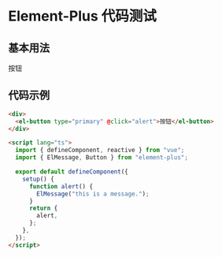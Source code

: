 # Element-Plus 代码测试

## 基本用法

<div>
  <el-button type="primary" @click="alert">按钮</el-button>
</div>

<script lang="ts">
import { defineComponent, reactive } from 'vue'
import { ElMessage,Button } from 'element-plus'


export default defineComponent({
  setup () {
    function alert () {
      ElMessage('this is a message.')
    }
    return {
      alert
    }
  }
})
</script>

## 代码示例

```html
<div>
  <el-button type="primary" @click="alert">按钮</el-button>
</div>

<script lang="ts">
  import { defineComponent, reactive } from "vue";
  import { ElMessage, Button } from "element-plus";

  export default defineComponent({
    setup() {
      function alert() {
        ElMessage("this is a message.");
      }
      return {
        alert,
      };
    },
  });
</script>
```
